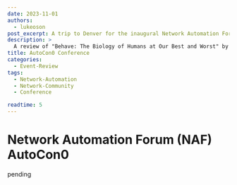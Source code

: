 ```yaml
---
date: 2023-11-01
authors: 
  - lukeoson
post_excerpt: A trip to Denver for the inaugural Network Automation Forum (NAF) AutoCon0 Conference.
description: >
  A review of "Behave: The Biology of Humans at Our Best and Worst" by Robert Sapolsky. The book takes a multidisciplinary approach to human behavior, combining neuroscience, psychology, and evolutionary biology to explore why humans behave the way they do.
title: AutoCon0 Conference
categories:
  - Event-Review
tags: 
  - Network-Automation
  - Network-Community
  - Conference

readtime: 5
---
```


# Network Automation Forum (NAF) AutoCon0

pending
